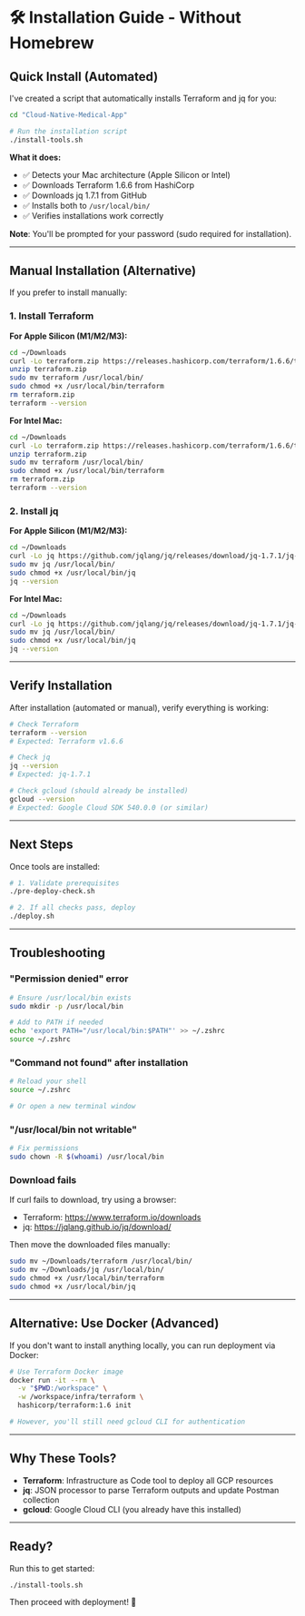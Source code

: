# 🛠️ Installation Guide - Without Homebrew

## Quick Install (Automated)

I've created a script that automatically installs Terraform and jq for you:

```bash
cd "Cloud-Native-Medical-App"

# Run the installation script
./install-tools.sh
```

**What it does:**
- ✅ Detects your Mac architecture (Apple Silicon or Intel)
- ✅ Downloads Terraform 1.6.6 from HashiCorp
- ✅ Downloads jq 1.7.1 from GitHub
- ✅ Installs both to `/usr/local/bin/`
- ✅ Verifies installations work correctly

**Note**: You'll be prompted for your password (sudo required for installation).

---

## Manual Installation (Alternative)

If you prefer to install manually:

### 1. Install Terraform

**For Apple Silicon (M1/M2/M3):**
```bash
cd ~/Downloads
curl -Lo terraform.zip https://releases.hashicorp.com/terraform/1.6.6/terraform_1.6.6_darwin_arm64.zip
unzip terraform.zip
sudo mv terraform /usr/local/bin/
sudo chmod +x /usr/local/bin/terraform
rm terraform.zip
terraform --version
```

**For Intel Mac:**
```bash
cd ~/Downloads
curl -Lo terraform.zip https://releases.hashicorp.com/terraform/1.6.6/terraform_1.6.6_darwin_amd64.zip
unzip terraform.zip
sudo mv terraform /usr/local/bin/
sudo chmod +x /usr/local/bin/terraform
rm terraform.zip
terraform --version
```

### 2. Install jq

**For Apple Silicon (M1/M2/M3):**
```bash
cd ~/Downloads
curl -Lo jq https://github.com/jqlang/jq/releases/download/jq-1.7.1/jq-macos-arm64
sudo mv jq /usr/local/bin/
sudo chmod +x /usr/local/bin/jq
jq --version
```

**For Intel Mac:**
```bash
cd ~/Downloads
curl -Lo jq https://github.com/jqlang/jq/releases/download/jq-1.7.1/jq-macos-amd64
sudo mv jq /usr/local/bin/
sudo chmod +x /usr/local/bin/jq
jq --version
```

---

## Verify Installation

After installation (automated or manual), verify everything is working:

```bash
# Check Terraform
terraform --version
# Expected: Terraform v1.6.6

# Check jq
jq --version
# Expected: jq-1.7.1

# Check gcloud (should already be installed)
gcloud --version
# Expected: Google Cloud SDK 540.0.0 (or similar)
```

---

## Next Steps

Once tools are installed:

```bash
# 1. Validate prerequisites
./pre-deploy-check.sh

# 2. If all checks pass, deploy
./deploy.sh
```

---

## Troubleshooting

### "Permission denied" error
```bash
# Ensure /usr/local/bin exists
sudo mkdir -p /usr/local/bin

# Add to PATH if needed
echo 'export PATH="/usr/local/bin:$PATH"' >> ~/.zshrc
source ~/.zshrc
```

### "Command not found" after installation
```bash
# Reload your shell
source ~/.zshrc

# Or open a new terminal window
```

### "/usr/local/bin not writable"
```bash
# Fix permissions
sudo chown -R $(whoami) /usr/local/bin
```

### Download fails
If curl fails to download, try using a browser:
- Terraform: https://www.terraform.io/downloads
- jq: https://jqlang.github.io/jq/download/

Then move the downloaded files manually:
```bash
sudo mv ~/Downloads/terraform /usr/local/bin/
sudo mv ~/Downloads/jq /usr/local/bin/
sudo chmod +x /usr/local/bin/terraform
sudo chmod +x /usr/local/bin/jq
```

---

## Alternative: Use Docker (Advanced)

If you don't want to install anything locally, you can run deployment via Docker:

```bash
# Use Terraform Docker image
docker run -it --rm \
  -v "$PWD:/workspace" \
  -w /workspace/infra/terraform \
  hashicorp/terraform:1.6 init

# However, you'll still need gcloud CLI for authentication
```

---

## Why These Tools?

- **Terraform**: Infrastructure as Code tool to deploy all GCP resources
- **jq**: JSON processor to parse Terraform outputs and update Postman collection
- **gcloud**: Google Cloud CLI (you already have this installed)

---

## Ready?

Run this to get started:
```bash
./install-tools.sh
```

Then proceed with deployment! 🚀
